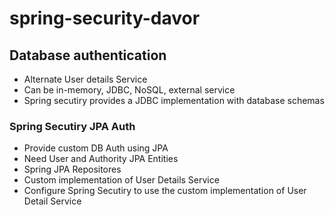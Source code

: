 # spring-security-davor

## Database authentication

* Alternate User details Service
* Can be in-memory, JDBC, NoSQL, external service
* Spring secutiry provides a JDBC implementation with database schemas

### Spring Secutiry JPA Auth

* Provide custom DB Auth using JPA
* Need User and Authority JPA Entities
* Spring JPA Repositores
* Custom implementation of User Details Service
* Configure Spring Secutiry to use the custom implementation of User Detail Service